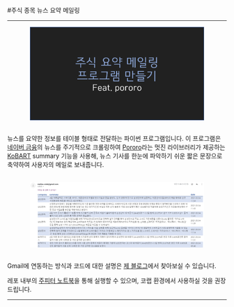 #주식 종목 뉴스 요약 메일링

---


<center><img src="/asset/title.png" align="center" alt="drawing" width="400"/></center>    

<br/>


뉴스를 요약한 정보를 테이블 형태로 전달하는 파이썬 프로그램입니다. 이 프로그램은 [네이버 금융](https://finance.naver.com/item/main.nhn?code=005930)의 뉴스를 주기적으로 크롤링하여 [Pororo](https://github.com/kakaobrain/pororo)라는 멋진 라이브러리가 제공하는 [KoBART](https://github.com/SKT-AI/KoBART) summary 기능을 사용해, 뉴스 기사를 한눈에 파악하기 쉬운 짧은 문장으로 축약하여 사용자의 메일로 보내줍니다.

<br/>

<center><img src="/asset/example.png" align="center" alt="drawing" width="400"/></center>    

<br/>




Gmail에 연동하는 방식과 코드에 대한 설명은 [제 블로그](https://myeonghak.github.io/natural%20language%20processing/NLP-%EC%A3%BC%EC%8B%9D-%EB%89%B4%EC%8A%A4-%EC%9A%94%EC%95%BD-%EB%A9%94%EC%9D%BC%EB%A7%81-%ED%94%84%EB%A1%9C%EA%B7%B8%EB%9E%A8/)에서 찾아보실 수 있습니다.

레포 내부의 [주피터 노트북](/news_summary.ipynb)을 통해 실행할 수 있으며, 코랩 환경에서 사용하실 것을 권장드립니다.  


---
